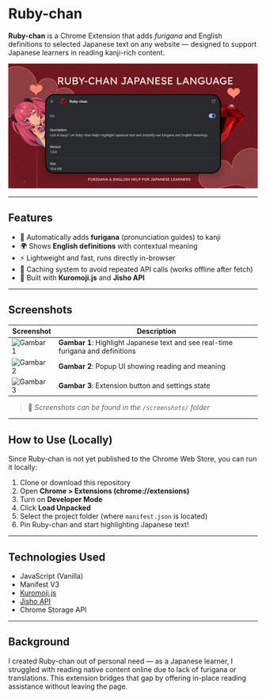 # Ruby-chan

**Ruby-chan** is a Chrome Extension that adds *furigana* and English definitions to selected Japanese text on any website — designed to support Japanese learners in reading kanji-rich content.

![Ruby-chan banner](img/ruby-github-banner.png) 

---

## Features

- 📖 Automatically adds **furigana** (pronunciation guides) to kanji
- 🌍 Shows **English definitions** with contextual meaning
- ⚡ Lightweight and fast, runs directly in-browser
- 💾 Caching system to avoid repeated API calls (works offline after fetch)
- 🧠 Built with **Kuromoji.js** and **Jisho API**

---

## Screenshots

| Screenshot | Description |
|-----------|-------------|
| ![Gambar 1](screenshots/highlight.png) | **Gambar 1**: Highlight Japanese text and see real-time furigana and definitions |
| ![Gambar 2](screenshots/popup.png) | **Gambar 2**: Popup UI showing reading and meaning |
| ![Gambar 3](screenshots/settings.png) | **Gambar 3**: Extension button and settings state |

> 📌 *Screenshots can be found in the `/screenshots/` folder*

---

## How to Use (Locally)

Since Ruby-chan is not yet published to the Chrome Web Store, you can run it locally:

1. Clone or download this repository
2. Open **Chrome > Extensions (chrome://extensions)**
3. Turn on **Developer Mode**
4. Click **Load Unpacked**
5. Select the project folder (where `manifest.json` is located)
6. Pin Ruby-chan and start highlighting Japanese text!

---

## Technologies Used

- JavaScript (Vanilla)
- Manifest V3
- [Kuromoji.js](https://github.com/takuyaa/kuromoji.js)
- [Jisho API](https://jisho.org/api/v1/search/words?keyword=xxx)
- Chrome Storage API

---

## Background

I created Ruby-chan out of personal need — as a Japanese learner, I struggled with reading native content online due to lack of furigana or translations. This extension bridges that gap by offering in-place reading assistance without leaving the page.
